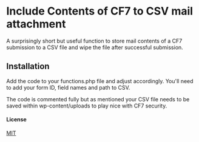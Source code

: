 # Include Contents of CF7 to CSV mail attachment
A surprisingly short but useful function to store mail contents of a CF7 submission to a CSV file and wipe the file after successful submission.
## Installation
Add the code to your functions.php file and adjust accordingly. You'll need to add your form ID, field names and path to CSV.

The code is commented fully but as mentioned your CSV file needs to be saved within wp-content/uploads to play nice with CF7 security.

#### License
[MIT](https://choosealicense.com/licenses/mit)
